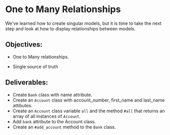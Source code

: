 # One to Many Relationships
We've learned how to create singular models, but it is time to take the next step and look at how to display relationships between models. 

## Objectives:

- One to Many relationships.

- Single source of truth



## Deliverables:

- Create `Bank` class with name attribute.
- Create an `Account` class with account_number, first_name and last_name attibutes.
- Create an `Account` class variable `all` and the method `#all` that returns an array of all instances of `Account`.
- Add `bank` attribute to the Account class.
- Create an `#add_account` method to the `Bank` class.
